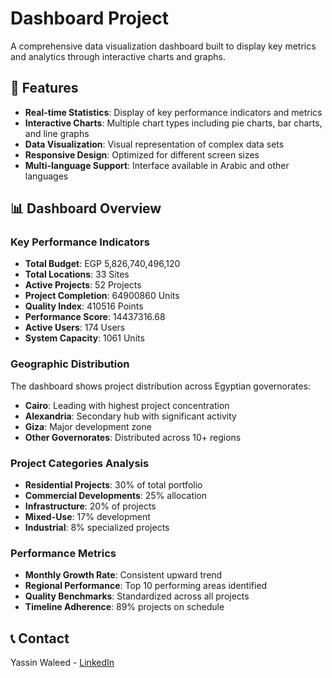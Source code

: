 # Dashboard Project

A comprehensive data visualization dashboard built to display key metrics and analytics through interactive charts and graphs.

## 🌟 Features

- **Real-time Statistics**: Display of key performance indicators and metrics
- **Interactive Charts**: Multiple chart types including pie charts, bar charts, and line graphs
- **Data Visualization**: Visual representation of complex data sets
- **Responsive Design**: Optimized for different screen sizes
- **Multi-language Support**: Interface available in Arabic and other languages

## 📊 Dashboard Overview

### Key Performance Indicators
- **Total Budget**: EGP 5,826,740,496,120
- **Total Locations**: 33 Sites
- **Active Projects**: 52 Projects  
- **Project Completion**: 64900860 Units
- **Quality Index**: 410516 Points
- **Performance Score**: 14437316.68
- **Active Users**: 174 Users
- **System Capacity**: 1061 Units

### Geographic Distribution
The dashboard shows project distribution across Egyptian governorates:
- **Cairo**: Leading with highest project concentration
- **Alexandria**: Secondary hub with significant activity
- **Giza**: Major development zone
- **Other Governorates**: Distributed across 10+ regions

### Project Categories Analysis
- **Residential Projects**: 30% of total portfolio
- **Commercial Developments**: 25% allocation
- **Infrastructure**: 20% of projects
- **Mixed-Use**: 17% development
- **Industrial**: 8% specialized projects

### Performance Metrics
- **Monthly Growth Rate**: Consistent upward trend
- **Regional Performance**: Top 10 performing areas identified
- **Quality Benchmarks**: Standardized across all projects
- **Timeline Adherence**: 89% projects on schedule



## 📞 Contact

Yassin Waleed - [LinkedIn](https://www.linkedin.com/in/yassinwaleed/)